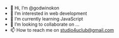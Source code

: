 - 👋 Hi, I’m @godwinokon
- 👀 I’m interested in web development
- 🌱 I’m currently learning JavaScript
- 💞️ I’m looking to collaborate on ...
- 📫 How to reach me on studio4uclub@gmail.com

<!---
godwinokon/godwinokon is a ✨ special ✨ repository because its `README.md` (this file) appears on your GitHub profile.
You can click the Preview link to take a look at your changes.
--->
